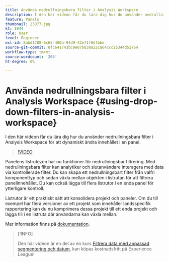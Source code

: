 ```yaml
---
title: Använda nedrullningsbara filter i Analysis Workspace
description: I den här videon får du lära dig hur du använder nedrullningsbara filter i Analysis Workspace för att dynamiskt ändra innehållet i en panel.
feature: Panels
thumbnail: 23877.jpg
kt: 1944
role: User
level: Beginner
exl-id: 8abd1788-6c65-400a-94d9-42e71f0dfbbe
source-git-commit: 8fc641743bc9e07b838a22ca64ccc15344d52764
workflow-type: tm+mt
source-wordcount: '203'
ht-degree: 0%

---
```


# Använda nedrullningsbara filter i Analysis Workspace {#using-drop-down-filters-in-analysis-workspace}

I den här videon får du lära dig hur du använder nedrullningsbara filter i Analysis Workspace för att dynamiskt ändra innehållet i en panel.

>[!VIDEO](https://video.tv.adobe.com/v/23877/?quality=12&learn=on)

Panelens listrutezon har nu funktioner för nedrullningsbar filtrering. Med nedrullningsbara filter kan analytiker och slutanvändare interagera med data via kontrollerade filter. Du kan skapa ett nedrullningsbart filter från valfri komponenttyp och sedan växla mellan objekten i listrutan för att filtrera panelinnehållet. Du kan också lägga till flera listrutor i en enda panel för ytterligare kontroll.

Listrutor är ett praktiskt sätt att konsolidera projekt och paneler. Om du till exempel har flera versioner av ett projekt som innehåller landsspecifik rapportering kan du nu komprimera dessa projekt till ett enda projekt och lägga till i en listruta där användarna kan växla mellan.

Mer information finns på [dokumentation](https://experienceleague.adobe.com/docs/analytics/analyze/analysis-workspace/panels/panels.html?lang=en).

>[!INFO]
>
> Den här videon är en del av en kurs [Filtrera data med anpassad segmentering och datum](https://experienceleague.adobe.com/?recommended=Analytics-U-1-2021.1.filterdata), kan köpas kostnadsfritt på Experience League!
